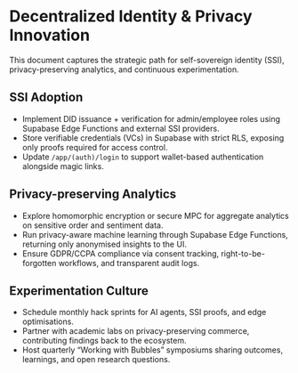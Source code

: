 # Decentralized Identity & Privacy Innovation

This document captures the strategic path for self-sovereign identity (SSI), privacy-preserving analytics, and continuous experimentation.

## SSI Adoption
- Implement DID issuance + verification for admin/employee roles using Supabase Edge Functions and external SSI providers.
- Store verifiable credentials (VCs) in Supabase with strict RLS, exposing only proofs required for access control.
- Update `/app/(auth)/login` to support wallet-based authentication alongside magic links.

## Privacy-preserving Analytics
- Explore homomorphic encryption or secure MPC for aggregate analytics on sensitive order and sentiment data.
- Run privacy-aware machine learning through Supabase Edge Functions, returning only anonymised insights to the UI.
- Ensure GDPR/CCPA compliance via consent tracking, right-to-be-forgotten workflows, and transparent audit logs.

## Experimentation Culture
- Schedule monthly hack sprints for AI agents, SSI proofs, and edge optimisations.
- Partner with academic labs on privacy-preserving commerce, contributing findings back to the ecosystem.
- Host quarterly “Working with Bubbles” symposiums sharing outcomes, learnings, and open research questions.
